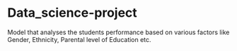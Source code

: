 # Data_science-project
Model that analyses the students performance based on various factors like Gender, Ethnicity, Parental level of Education etc.
